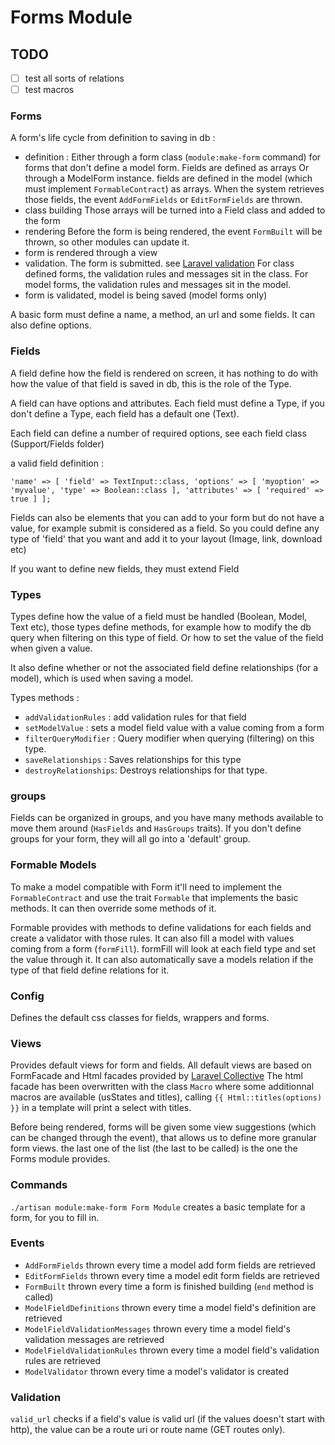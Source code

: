# Forms Module

## TODO
- [ ] test all sorts of relations
- [ ] test macros

### Forms
A form's life cycle from definition to saving in db :
- definition :
	Either through a form class (`module:make-form` command) for forms that don't define a model form. Fields are defined as arrays
	Or through a ModelForm instance. fields are defined in the model (which must implement `FormableContract`) as arrays. When the system retrieves those fields, the event `AddFormFields` or `EditFormFields` are thrown.
- class building
	Those arrays will be turned into a Field class and added to the form
- rendering
	Before the form is being rendered, the event `FormBuilt` will be thrown, so other modules can update it.
- form is rendered through a view
- validation. The form is submitted. see [Laravel validation](https://laravel.com/docs/5.7/validation)
	For class defined forms, the validation rules and messages sit in the class.
	For model forms, the validation rules and messages sit in the model.
- form is validated, model is being saved (model forms only)

A basic form must define a name, a method, an url and some fields. It can also define options.

### Fields
A field define how the field is rendered on screen, it has nothing to do with how the value of that field is saved in db, this is the role of the Type.

A field can have options and attributes. Each field must define a Type, if you don't define a Type, each field has a default one (Text).

Each field can define a number of required options, see each field class (Support/Fields folder)

a valid field definition :

`'name' => [
	'field' => TextInput::class,
	'options' => [
		'myoption' => 'myvalue',
		'type' => Boolean::class
	],
	'attributes' => [
		'required' => true
	]
];`

Fields can also be elements that you can add to your form but do not have a value, for example submit is considered as a field.
So you could define any type of 'field' that you want and add it to your layout (Image, link, download etc)

If you want to define new fields, they must extend Field

### Types 
Types define how the value of a field must be handled (Boolean, Model, Text etc), those types define methods, for example how to modify the db query when filtering on this type of field. Or how to set the value of the field when given a value.

It also define whether or not the associated field define relationships (for a model), which is used when saving a model.

Types methods :

- `addValidationRules` : add validation rules for that field
- `setModelValue` : sets a model field value with a value coming from a form
- `filterQueryModifier` : Query modifier when querying (filtering) on this type.
- `saveRelationships` : Saves relationships for this type
- `destroyRelationships`: Destroys relationships for that type.

### groups
Fields can be organized in groups, and you have many methods available to move them around (`HasFields` and `HasGroups` traits). If you don't define groups for your form, they will all go into a 'default' group.

### Formable Models
To make a model compatible with Form it'll need to implement the `FormableContract` and use the trait `Formable` that implements the basic methods. It can then override some methods of it.

Formable provides with methods to define validations for each fields and create a validator with those rules. It can also fill a model with values coming from a form (`formFill`). formFill will look at each field type and set the value through it. It can also automatically save a models relation if the type of that field define relations for it.

### Config
Defines the default css classes for fields, wrappers and forms.

### Views
Provides default views for form and fields.
All default views are based on FormFacade and Html facades provided by [Laravel Collective](https://github.com/LaravelCollective/docs/blob/5.6/html.md)
The html facade has been overwritten with the class `Macro` where some additionnal macros are available (usStates and titles), calling `{{ Html::titles(options) }}` in a template will print a select with titles.

Before being rendered, forms will be given some view suggestions (which can be changed through the event), that allows us to define more granular form views. the last one of the list (the last to be called) is the one the Forms module provides.

### Commands
`./artisan module:make-form Form Module` creates a basic template for a form, for you to fill in.

### Events
- `AddFormFields` thrown every time a model add form fields are retrieved
- `EditFormFields` thrown every time a model edit form fields are retrieved
- `FormBuilt` thrown every time a form is finished building (`end` method is called)
- `ModelFieldDefinitions` thrown every time a model field's definition are retrieved
- `ModelFieldValidationMessages` thrown every time a model field's validation messages are retrieved
- `ModelFieldValidationRules` thrown every time a model field's validation rules are retrieved
- `ModelValidator` thrown every time a model's validator is created

### Validation
`valid_url` checks if a field's value is valid url (if the values doesn't start with http), the value can be a route uri or route name (GET routes only).